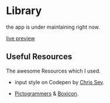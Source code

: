 # Library

the app is under maintaining right now.

[live preview](https://rahhaly.github.io/library)

## Useful Resources

The awesome Resources which I used.

* input style on Codepen by [Chris Sev](https://codepen.io/chris__sev/pen/LYOyjY?editors=1100).

* [Pictogrammers](https://pictogrammers.com/library/mdi/) & [Boxicon](https://boxicons.com/).
